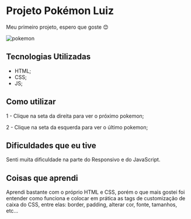 # Projeto Pokémon Luiz

Meu primeiro projeto, espero que goste 😊

![pokemon](https://user-images.githubusercontent.com/110352269/184757437-9b5b4979-eb1e-430c-9005-fe9d1bd3f769.gif)



## Tecnologias Utilizadas
- HTML;
- CSS;
- JS;
## Como utilizar

1 - Clique na seta da direita para ver o próximo pokemon;

2 - Clique na seta da esquerda para ver o último pokemon;

## Dificuldades que eu tive

Senti muita dificuldade na parte do Responsivo e do JavaScript. 

## Coisas que aprendi

Aprendi bastante com o próprio HTML e CSS, porém o que mais gostei foi entender como funciona e colocar em prática as tags de customização de caixa do CSS, entre elas: border, padding, alterar cor, fonte, tamanhos, etc...

